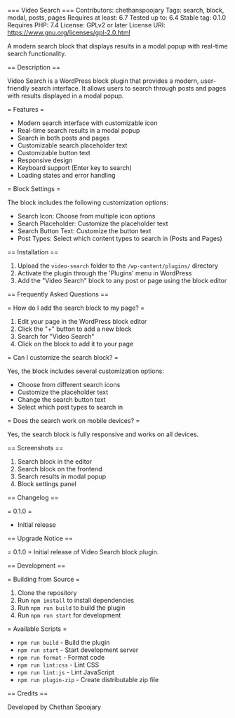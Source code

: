 === Video Search ===
Contributors: chethanspoojary
Tags: search, block, modal, posts, pages
Requires at least: 6.7
Tested up to: 6.4
Stable tag: 0.1.0
Requires PHP: 7.4
License: GPLv2 or later
License URI: https://www.gnu.org/licenses/gpl-2.0.html

A modern search block that displays results in a modal popup with real-time search functionality.

== Description ==

Video Search is a WordPress block plugin that provides a modern, user-friendly search interface. It allows users to search through posts and pages with results displayed in a modal popup.

= Features =

* Modern search interface with customizable icon
* Real-time search results in a modal popup
* Search in both posts and pages
* Customizable search placeholder text
* Customizable button text
* Responsive design
* Keyboard support (Enter key to search)
* Loading states and error handling

= Block Settings =

The block includes the following customization options:

* Search Icon: Choose from multiple icon options
* Search Placeholder: Customize the placeholder text
* Search Button Text: Customize the button text
* Post Types: Select which content types to search in (Posts and Pages)

== Installation ==

1. Upload the `video-search` folder to the `/wp-content/plugins/` directory
2. Activate the plugin through the 'Plugins' menu in WordPress
3. Add the "Video Search" block to any post or page using the block editor

== Frequently Asked Questions ==

= How do I add the search block to my page? =

1. Edit your page in the WordPress block editor
2. Click the "+" button to add a new block
3. Search for "Video Search"
4. Click on the block to add it to your page

= Can I customize the search block? =

Yes, the block includes several customization options:
* Choose from different search icons
* Customize the placeholder text
* Change the search button text
* Select which post types to search in

= Does the search work on mobile devices? =

Yes, the search block is fully responsive and works on all devices.

== Screenshots ==

1. Search block in the editor
2. Search block on the frontend
3. Search results in modal popup
4. Block settings panel

== Changelog ==

= 0.1.0 =
* Initial release

== Upgrade Notice ==

= 0.1.0 =
Initial release of Video Search block plugin.

== Development ==

= Building from Source =

1. Clone the repository
2. Run `npm install` to install dependencies
3. Run `npm run build` to build the plugin
4. Run `npm run start` for development

= Available Scripts =

* `npm run build` - Build the plugin
* `npm run start` - Start development server
* `npm run format` - Format code
* `npm run lint:css` - Lint CSS
* `npm run lint:js` - Lint JavaScript
* `npm run plugin-zip` - Create distributable zip file

== Credits ==

Developed by Chethan Spoojary
